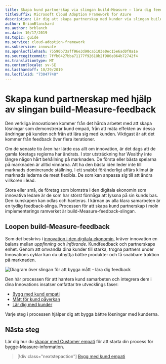 ```yaml
---
title: Skapa kund partnerskap via slingan build-Measure – lära dig feedback
titleSuffix: Microsoft Cloud Adoption Framework for Azure
description: Lär dig att skapa partnerskap med kunder via slingan build-Measure – lära dig feedback.
author: BrianBlanchard
ms.author: brblanch
ms.date: 10/17/2019
ms.topic: guide
ms.service: cloud-adoption-framework
ms.subservice: innovate
ms.openlocfilehash: 75590b73aff96e3d90ca5103e0ec15e6ad0f0a1e
ms.sourcegitcommit: 7ffb0427bba71177f92618b2f980e864b72742f4
ms.translationtype: MT
ms.contentlocale: sv-SE
ms.lasthandoff: 10/29/2019
ms.locfileid: "73047748"
---
```

# <a name="create-customer-partnerships-through-the-build-measure-learn-feedback-loop"></a>Skapa kund partnerskap med hjälp av slingan build-Measure-feedback

Den verkliga innovationen kommer från det hårda arbetet med att skapa lösningar som demonstrerar kund empati, från att mäta effekten av dessa ändringar på kunden och från att lära sig med kunden. Viktigast är att det kommer från feedback över flera iterationer.

Om de senaste tio åren har lärde oss allt om innovation, är det dags att de gamla företags reglerna har ändrats. I stor utsträckning har Wealthy inte längre någon hårt behållning på marknaden. De första eller bästa spelarna på marknaden är alltid vinnarna. Att ha den bästa idén leder inte till marknads dominerande ställning. I ett snabbt föränderligt affärs klimat är marknads ledarna de mest flexibla. De som kan anpassa sig till att ändra villkoren i lead.

Stora eller små, de företag som blomstra i den digitala ekonomin som innovativa ledare är de som har störst förmåga att lyssna på sin kunds bas. Den kunskapen kan odlas och hanteras. I kärnan av alla klara samarbeten är en tydlig feedback-slinga. Processen för att skapa kund partnerskap i moln implementerings ramverket är build-Measure-feedback-slingan.

## <a name="the-build-measure-learn-feedback-loop"></a>Loopen build-Measure-feedback

Som det beskrivs i [innovation i den digitala ekonomin](./index.md), kräver innovation en balans mellan *uppfinning* och *införande*. Kundfeedback och partnerskaps enhet. Genom att omvandla dina kunder till starka, trogna partners under Innovations cyklar kan du utnyttja bättre produkter och få snabbare traktion på marknaden.

![Diagram över slingan för att bygga mått – lära dig feedback](../../_images/innovate/bml-feedback-loop.png)

Den här processen för att hantera kund samarbeten och integrera dem i dina Innovations insatser omfattar tre utvecklings faser:

- [Bygg med kund empati](./build.md)
- [Mått för kund påverkan](./measure.md)
- [Lär dig med kunder](./learn.md)

Varje steg i processen hjälper dig att bygga bättre lösningar med kunderna.

## <a name="next-steps"></a>Nästa steg

Lär dig hur du [skapar med Customer empati](./build.md) för att starta din process för bygge-Measure-information.

> [!div class="nextstepaction"]
> [Bygg med kund empati](./build.md)
